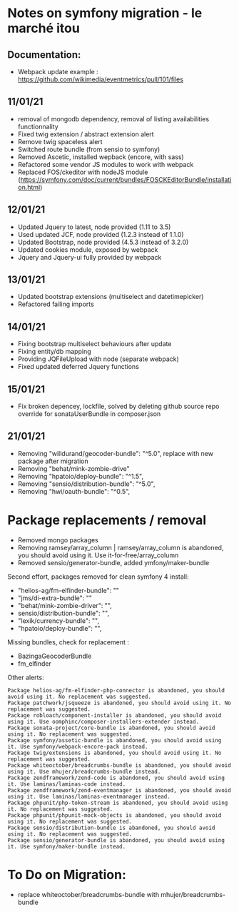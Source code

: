 # Notes on symfony migration - le marché itou
## Documentation:
- Webpack update example : https://github.com/wikimedia/eventmetrics/pull/101/files

## 11/01/21
- removal of mongodb dependency, removal of listing availabilities functionnality
- Fixed twig extension / abstract extension alert
- Remove twig spaceless alert
- Switched route bundle (from sensio to symfony)
- Removed Ascetic, installed wepback (encore, with sass)
- Refactored some vendor JS modules to work with webpack
- Replaced FOS/ckeditor with nodeJS module (https://symfony.com/doc/current/bundles/FOSCKEditorBundle/installation.html)

## 12/01/21
- Updated Jquery to latest, node provided (1.11 to 3.5)
- Used updated JCF, node provided (1.2.3 instead of 1.1.0)
- Updated Bootstrap, node provided (4.5.3 instead of 3.2.0)
- Updated cookies module, exposed by webpack
- Jquery and Jquery-ui fully provided by webpack

## 13/01/21
- Updated bootstrap extensions (multiselect and datetimepicker)
- Refactored failing imports

## 14/01/21
- Fixing bootstrap multiselect behaviours after update
- Fixing entity/db mapping
- Providing JQFileUpload with node (separate webpack)
- Fixed updated deferred Jquery functions

## 15/01/21
- Fix broken depencey, lockfile, solved by deleting github source repo override for sonataUserBundle in composer.json

## 21/01/21
- Removing  "willdurand/geocoder-bundle": "^5.0", replace with new package after migration
- Removing "behat/mink-zombie-drive"
- Removing "hpatoio/deploy-bundle": "^1.5",
- Removing "sensio/distribution-bundle": "^5.0",
- Removing "hwi/oauth-bundle": "^0.5",

# Package replacements / removal
- Removed mongo packages
- Removing ramsey/array_column | ramsey/array_column is abandoned, you should avoid using it. Use it-for-free/array_column
- Removed sensio/generator-bundle, added ymfony/maker-bundle

Second effort, packages removed for clean symfony 4 install:

- "helios-ag/fm-elfinder-bundle": ""
- "jms/di-extra-bundle": ""
- "behat/mink-zombie-driver": "",
- sensio/distribution-bundle": "",
- "lexik/currency-bundle": "",
- "hpatoio/deploy-bundle": "",

Missing bundles, check for replacement :
- BazingaGeocoderBundle
- fm_elfinder


Other alerts:
```
Package helios-ag/fm-elfinder-php-connector is abandoned, you should avoid using it. No replacement was suggested.
Package patchwork/jsqueeze is abandoned, you should avoid using it. No replacement was suggested.
Package robloach/component-installer is abandoned, you should avoid using it. Use oomphinc/composer-installers-extender instead.
Package sonata-project/core-bundle is abandoned, you should avoid using it. No replacement was suggested.
Package symfony/assetic-bundle is abandoned, you should avoid using it. Use symfony/webpack-encore-pack instead.
Package twig/extensions is abandoned, you should avoid using it. No replacement was suggested.
Package whiteoctober/breadcrumbs-bundle is abandoned, you should avoid using it. Use mhujer/breadcrumbs-bundle instead.
Package zendframework/zend-code is abandoned, you should avoid using it. Use laminas/laminas-code instead.
Package zendframework/zend-eventmanager is abandoned, you should avoid using it. Use laminas/laminas-eventmanager instead.
Package phpunit/php-token-stream is abandoned, you should avoid using it. No replacement was suggested.
Package phpunit/phpunit-mock-objects is abandoned, you should avoid using it. No replacement was suggested.
Package sensio/distribution-bundle is abandoned, you should avoid using it. No replacement was suggested.
Package sensio/generator-bundle is abandoned, you should avoid using it. Use symfony/maker-bundle instead.
```

# To Do on Migration:
- replace whiteoctober/breadcrumbs-bundle with  mhujer/breadcrumbs-bundle
